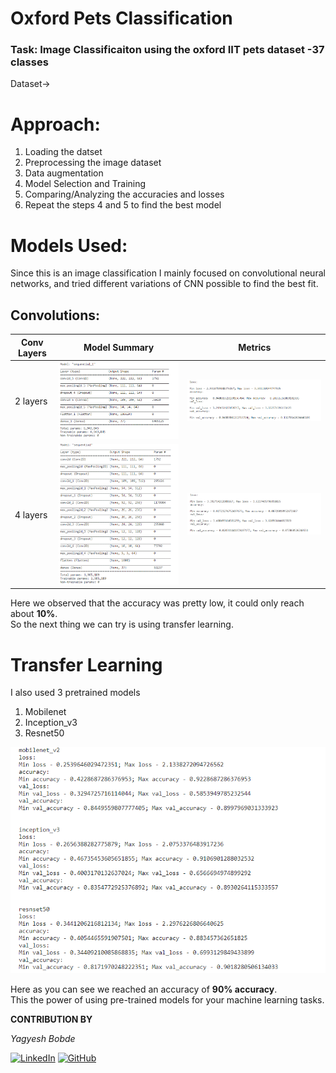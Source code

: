 # Oxford Pets Classification
### **Task**: Image Classificaiton using the oxford IIT pets dataset -37 classes
Dataset-> 

# Approach: 
1. Loading the datset
2. Preprocessing the image dataset
3. Data augmentation
4. Model Selection and Training
5. Comparing/Analyzing the accuracies and losses 
6. Repeat the steps 4 and 5 to find the best model

# Models Used:
Since this is an image classification I mainly focused on convolutional neural networks, and tried different variations of CNN possible to find the best fit.

## Convolutions: 

| Conv Layers | Model Summary| Metrics |
|------|-------|-------|
| 2 layers | ![](../Images/cNN-2.png) | ![](../Images/cnn2-acc.png) | 
| 4 layers | ![](../Images/cnn4.png) | ![](../Images/cnn4-acc.png)

Here we observed that the accuracy was pretty low, it could only reach about **10%**.<br>
So the next thing we can try is using transfer learning.

# Transfer Learning 
I also used 3 pretrained models 
1. Mobilenet 
2. Inception_v3
3. Resnet50

![](../Images/tf.png)

Here as you can see we reached an accuracy of **90% accuracy**.<br>
This the power of using pre-trained models for your machine learning tasks.

**CONTRIBUTION BY**  

*Yagyesh Bobde*  

  
[![LinkedIn](https://img.shields.io/badge/linkedin-%230077B5.svg?style=for-the-badge&logo=linkedin&logoColor=white)](https://www.linkedin.com/in/yagyesh-bobde-177523220/) [![GitHub](https://img.shields.io/badge/github-%23121011.svg?style=for-the-badge&logo=github&logoColor=white)](https://github.com/yagyesh-bobde)
